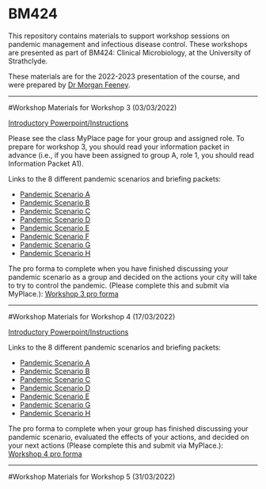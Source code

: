 # BM424

This repository contains materials to support workshop sessions on pandemic management and infectious disease control. These workshops are presented as part of BM424: Clinical Microbiology, at the University of Strathclyde.

These materials are for the 2022-2023 presentation of the course, and were prepared by [Dr Morgan Feeney](https://pureportal.strath.ac.uk/en/persons/morgan-feeney). 

------------
#Workshop Materials for Workshop 3 (03/03/2022)

[Introductory Powerpoint/Instructions](/powerpoints/BM424_Clinical_Microbiology_workshop3.pptx)

Please see the class MyPlace page for your group and assigned role. To prepare for workshop 3, you should read your information packet in advance (i.e., if you have been assigned to group A, role 1, you should read Information Packet A1).

Links to the 8 different pandemic scenarios and briefing packets: 
- [Pandemic Scenario A](workshopA_2022.html)
- [Pandemic Scenario B](workshopB_2022.html)
- [Pandemic Scenario C](workshopC_2022.html)
- [Pandemic Scenario D](workshopD_2022.html)
- [Pandemic Scenario E](workshopE_2022.html)
- [Pandemic Scenario F](workshopF_2022.html)
- [Pandemic Scenario G](workshopG_2022.html)
- [Pandemic Scenario H](workshopH_2022.html)

The pro forma to complete when you have finished discussing your pandemic scenario as a group and decided on the actions your city will take to try to control the pandemic. (Please complete this and submit via MyPlace.): [Workshop 3 pro forma](/proformas/BM424_workshop3_proforma.docx)

------------
#Workshop Materials for Workshop 4 (17/03/2022)

[Introductory Powerpoint/Instructions](/powerpoints/BM424_Clinical_Microbiology_workshop4.pptx)

Links to the 8 different pandemic scenarios and briefing packets: 
- [Pandemic Scenario A](workshop2A.html)
- [Pandemic Scenario B](workshop2B.html)
- [Pandemic Scenario C](workshop2C.html)
- [Pandemic Scenario D](workshop2D.html)
- [Pandemic Scenario E](workshop2E.html)
- [Pandemic Scenario G](workshop2G.html)
- [Pandemic Scenario H](workshop2H.html)

The pro forma to complete when your group has finished discussing your pandemic scenario, evaluated the effects of your actions, and decided on your next actions (Please complete this and submit via MyPlace.): [Workshop 4 pro forma](/proformas/BM424_workshop4_proforma.docx)

------------
#Workshop Materials for Workshop 5 (31/03/2022)
